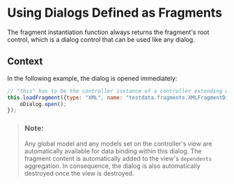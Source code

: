 <!-- loioaeb86c181b9742a2bf88049abf9ccb95 -->

# Using Dialogs Defined as Fragments

The fragment instantiation function always returns the fragment's root control, which is a dialog control that can be used like any dialog.



## Context

In the following example, the dialog is opened immediately:

```js
// "this" has to be the controller instance of a controller extending module "sap/ui/core/mvc/Controller"
this.loadFragment({type: "XML", name: "testdata.fragments.XMLFragmentDialog"}).then(function(oDialog) {
	oDialog.open();
});
```

> ### Note:  
> Any global model and any models set on the controller's view are automatically available for data binding within this dialog. The fragment content is automatically added to the view's `dependents` aggregation. In consequence, the dialog is also automatically destroyed once the view is destroyed.

